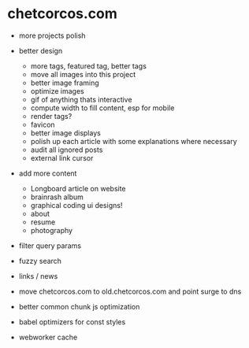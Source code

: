 # chetcorcos.com

- more projects polish


- better design
	- more tags, featured tag, better tags
	- move all images into this project
	- better image framing
	- optimize images
	- gif of anything thats interactive
	- compute width to fill content, esp for mobile
	- render tags?
	- favicon
	- better image displays
	- polish up each article with some explanations where necessary
	- audit all ignored posts
	- external link cursor

- add more content
	- Longboard article on website
	- brainrash album
	- graphical coding ui designs!
	- about
	- resume
	- photography

- filter query params
- fuzzy search
- links / news

- move chetcorcos.com to old.chetcorcos.com and point surge to dns

- better common chunk js optimization
- babel optimizers for const styles
- webworker cache
